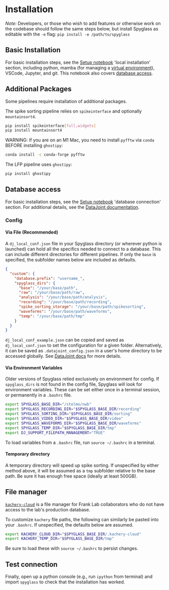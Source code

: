# Installation

_Note:_ Developers, or those who wish to add features or otherwise work on the
codebase should follow the same steps below, but install Spyglass as editable
with the `-e` flag: `pip install -e /path/to/spyglass`

## Basic Installation

For basic installation steps, see the
[Setup notebook](./notebooks/00_Setup.ipynb) 'local installation' section,
including python, mamba (for managing a
[virtual environment](https://en.wikipedia.org/wiki/Virtual_environment_software)),
VSCode, Jupyter, and git. This notebook also covers
[database access](#database-access).

## Additional Packages

Some pipelines require installation of additional packages.

The spike sorting pipeline relies on `spikeinterface` and optionally
`mountainsort4`.

```bash
pip install spikeinterface[full,widgets]
pip install mountainsort4
```

WARNING: If you are on an M1 Mac, you need to install `pyfftw` via `conda`
BEFORE installing `ghostipy`:

```bash
conda install -c conda-forge pyfftw
```

The LFP pipeline uses `ghostipy`:

```bash
pip install ghostipy
```

## Database access

For basic installation steps, see the
[Setup notebook](./notebooks/00_Setup.ipynb) 'database connection' section. For
additional details, see the
[DataJoint documentation](https://datajoint.com/docs/elements/user-guide/#relational-databases).

### Config

#### Via File (Recommended)

A `dj_local_conf.json` file in your Spyglass directory (or wherever python is
launched) can hold all the specifics needed to connect to a database. This can
include different directories for different pipelines. If only the `base` is
specified, the subfolder names below are included as defaults.

```json
{
  "custom": {
    "database.prefix": "username_",
    "spyglass_dirs": {
      "base": "/your/base/path",
      "raw": "/your/base/path/raw",
      "analysis": "/your/base/path/analysis",
      "recording": "/your/base/path/recording",
      "spike_sorting_storage": "/your/base/path/spikesorting",
      "waveforms": "/your/base/path/waveforms",
      "temp": "/your/base/path/tmp"
    }
  }
}
```

`dj_local_conf_example.json` can be copied and saved as `dj_local_conf.json`
to set the configuration for a given folder. Alternatively, it can be saved as
`.datajoint_config.json` in a user's home directory to be accessed globally.
See
[DataJoint docs](https://datajoint.com/docs/core/datajoint-python/0.14/quick-start/#connection)
for more details.

#### Via Environment Variables

Older versions of Spyglass relied exclusively on environment for config. If
`spyglass_dirs` is not found in the config file, Spyglass will look for
environment variables. These can be set either once in a terminal session, or
permanently in a `.bashrc` file.

```bash
export SPYGLASS_BASE_DIR="/stelmo/nwb"
export SPYGLASS_RECORDING_DIR="$SPYGLASS_BASE_DIR/recording"
export SPYGLASS_SORTING_DIR="$SPYGLASS_BASE_DIR/sorting"
export SPYGLASS_VIDEO_DIR="$SPYGLASS_BASE_DIR/video"
export SPYGLASS_WAVEFORMS_DIR="$SPYGLASS_BASE_DIR/waveforms"
export SPYGLASS_TEMP_DIR="$SPYGLASS_BASE_DIR/tmp"
export DJ_SUPPORT_FILEPATH_MANAGEMENT="TRUE"
```

To load variables from a `.bashrc` file, run `source ~/.bashrc` in a terminal.

#### Temporary directory

A temporary directory will speed up spike sorting. If unspecified by either
method above, it will be assumed as a `tmp` subfolder relative to the base
path. Be sure it has enough free space (ideally at least 500GB).

## File manager

[`kachery-cloud`](https://github.com/flatironinstitute/kachery-cloud) is a file
manager for Frank Lab collaborators who do not have access to the lab's
production database.

To customize `kachery` file paths, the following can similarly be pasted into
your `.bashrc`. If unspecified, the defaults below are assumed.

```bash
export KACHERY_CLOUD_DIR="$SPYGLASS_BASE_DIR/.kachery-cloud"
export KACHERY_TEMP_DIR="$SPYGLASS_BASE_DIR/tmp"
```

Be sure to load these with `source ~/.bashrc` to persist changes.

## Test connection

Finally, open up a python console (e.g., run `ipython` from terminal) and import
`spyglass` to check that the installation has worked.

